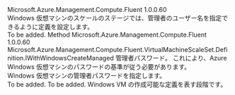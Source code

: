 <Type Name="IWithWindowsAdminPasswordManaged" FullName="Microsoft.Azure.Management.Compute.Fluent.VirtualMachineScaleSet.Definition.IWithWindowsAdminPasswordManaged">
  <TypeSignature Language="C#" Value="public interface IWithWindowsAdminPasswordManaged" />
  <TypeSignature Language="ILAsm" Value=".class public interface auto ansi abstract IWithWindowsAdminPasswordManaged" />
  <TypeSignature Language="DocId" Value="T:Microsoft.Azure.Management.Compute.Fluent.VirtualMachineScaleSet.Definition.IWithWindowsAdminPasswordManaged" />
  <TypeSignature Language="VB.NET" Value="Public Interface IWithWindowsAdminPasswordManaged" />
  <TypeSignature Language="F#" Value="type IWithWindowsAdminPasswordManaged = interface" />
  <AssemblyInfo>
    <AssemblyName>Microsoft.Azure.Management.Compute.Fluent</AssemblyName>
    <AssemblyVersion>1.0.0.60</AssemblyVersion>
  </AssemblyInfo>
  <Interfaces />
  <Docs>
    <summary>
            Windows 仮想マシンのスケールのステージでは、管理者のユーザー名を指定できるように定義を設定します。
            </summary>
    <remarks>To be added.</remarks>
  </Docs>
  <Members>
    <Member MemberName="WithAdminPassword">
      <MemberSignature Language="C#" Value="public Microsoft.Azure.Management.Compute.Fluent.VirtualMachineScaleSet.Definition.IWithWindowsCreateManaged WithAdminPassword (string adminPassword);" />
      <MemberSignature Language="ILAsm" Value=".method public hidebysig newslot virtual instance class Microsoft.Azure.Management.Compute.Fluent.VirtualMachineScaleSet.Definition.IWithWindowsCreateManaged WithAdminPassword(string adminPassword) cil managed" />
      <MemberSignature Language="DocId" Value="M:Microsoft.Azure.Management.Compute.Fluent.VirtualMachineScaleSet.Definition.IWithWindowsAdminPasswordManaged.WithAdminPassword(System.String)" />
      <MemberSignature Language="VB.NET" Value="Public Function WithAdminPassword (adminPassword As String) As IWithWindowsCreateManaged" />
      <MemberSignature Language="F#" Value="abstract member WithAdminPassword : string -&gt; Microsoft.Azure.Management.Compute.Fluent.VirtualMachineScaleSet.Definition.IWithWindowsCreateManaged" Usage="iWithWindowsAdminPasswordManaged.WithAdminPassword adminPassword" />
      <MemberType>Method</MemberType>
      <AssemblyInfo>
        <AssemblyName>Microsoft.Azure.Management.Compute.Fluent</AssemblyName>
        <AssemblyVersion>1.0.0.60</AssemblyVersion>
      </AssemblyInfo>
      <ReturnValue>
        <ReturnType>Microsoft.Azure.Management.Compute.Fluent.VirtualMachineScaleSet.Definition.IWithWindowsCreateManaged</ReturnType>
      </ReturnValue>
      <Parameters>
        <Parameter Name="adminPassword" Type="System.String" />
      </Parameters>
      <Docs>
        <param name="adminPassword">管理者パスワード。 これにより、Azure Windows 仮想マシンのパスワードの基準が従う必要があります。</param>
        <summary>
            Windows 仮想マシンの管理者パスワードを指定します。
            </summary>
        <returns>To be added.</returns>
        <remarks>To be added.</remarks>
        <return>Windows VM の作成可能な定義を表す段階です。</return>
      </Docs>
    </Member>
  </Members>
</Type>